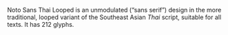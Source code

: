 Noto Sans Thai Looped is an unmodulated (“sans serif”) design in the more traditional, looped variant of the Southeast Asian _Thai_ script, suitable for all texts. It has 212 glyphs.